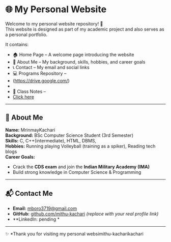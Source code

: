 
# 🌐 My Personal Website  

Welcome to my personal website repository! 🚀  
This website is designed as part of my academic project and also serves as a personal portfolio.  

It contains:  
- 🏠 Home Page – A welcome page introducing the website  
- 👤 About Me – My background, skills, hobbies, and career goals  
- 📞 Contact – My email and social links  
- 💻 Programs Repository –
- (https://drive.google.com/)
- 
- 📒 Class Notes –
-  [Click here](https://drive.google.com/)  

---

## 👤 About Me  

**Name:** MrinmayKachari  
**Background:** BSc Computer Science Student (3rd Semester)  
**Skills:** C, C++(intermediate),  HTML,  DBMS,  
**Hobbies:** Running  playing Volleyball (training as a spiker), Reading tech blogs  
**Career Goals:**  
- Crack the **CDS exam** and join the **Indian Military Academy (IMA)**  
- Build strong knowledge in Computer Science & Programming  

---

## 📬 Contact Me  

- **Email:** mboro3719@gmail.com
- **GitHub:** [github.com/mithu-kachari](https://github.com/mithu-kachari) *(replace with your real profile link)*  
- **LinkedIn: pending *  

---

✨ *Thank you for visiting my personal websimithu-kacharikachari
